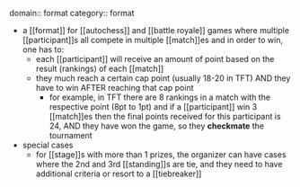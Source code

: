 domain:: format
category:: format

- a [[format]] for [[autochess]] and [[battle royale]] games where multiple [[participant]]s all compete in multiple [[match]]es and in order to win, one has to:
	- each [[participant]] will receive an amount of point based on the result (rankings) of each [[match]]
	- they much reach a certain cap point (usually 18-20 in TFT) AND they have to win AFTER reaching that cap point
		- for example, in TFT there are 8 rankings in a match with the respective point (8pt to 1pt) and if a [[participant]] win 3 [[match]]es then the final points received for this participant is 24, AND they have won the game, so they **checkmate** the tournament
- special cases
	- for [[stage]]s with more than 1 prizes, the organizer can have cases where the 2nd and 3rd [[standing]]s are tie, and they need to have additional criteria or resort to a [[tiebreaker]]